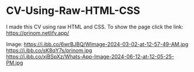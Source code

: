 # CV-Using-Raw-HTML-CSS
I made this CV using raw HTML and CSS. To show the page click the link:
https://prinom.netlify.app/

Image:
https://i.ibb.co/6wrBJBQ/WImage-2024-03-02-at-12-57-49-AM.jpg  
https://i.ibb.co/sK8qY7s/prinom.jpg  
https://i.ibb.co/xjBSpXz/Whats-App-Image-2024-06-12-at-12-05-25-PM.jpg   
